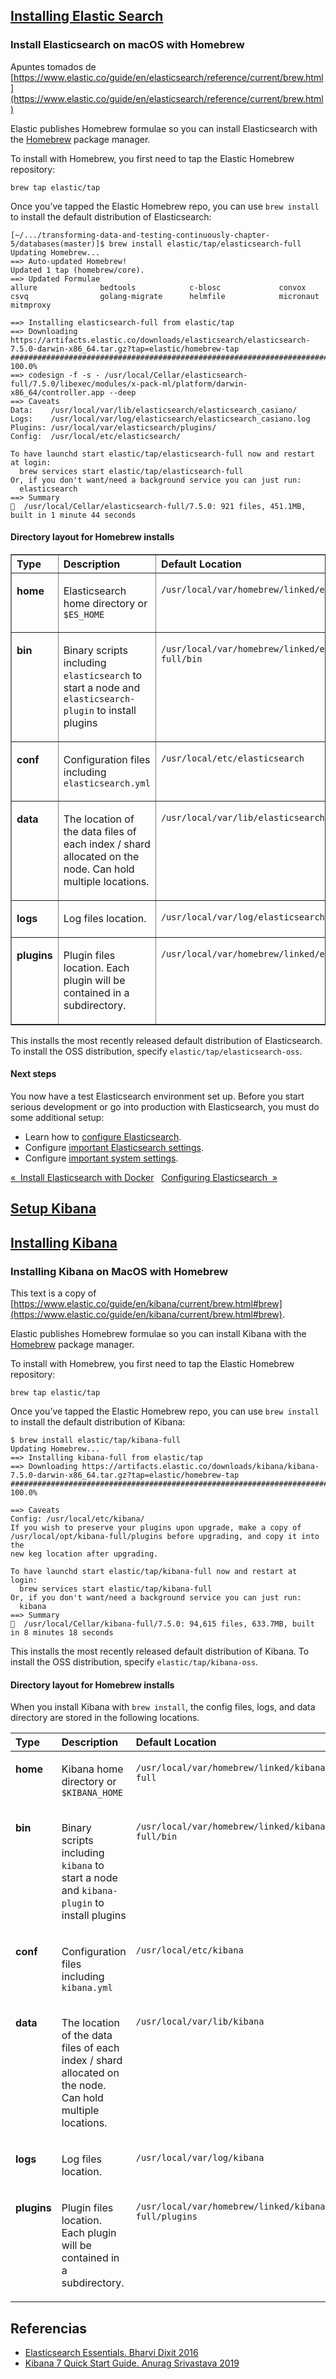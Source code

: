 ## [Installing Elastic Search](https://www.elastic.co/guide/en/elasticsearch/reference/current/install-elasticsearch.html)

### Install Elasticsearch on macOS with Homebrew

Apuntes tomados de [https://www.elastic.co/guide/en/elasticsearch/reference/current/brew.html](https://www.elastic.co/guide/en/elasticsearch/reference/current/brew.html)

Elastic publishes Homebrew formulae so you can install Elasticsearch with the [Homebrew](https://brew.sh/) package manager.

To install with Homebrew, you first need to tap the Elastic Homebrew repository:

```
brew tap elastic/tap
```

Once you’ve tapped the Elastic Homebrew repo, you can use `brew install` to install the default distribution of Elasticsearch:

```
[~/.../transforming-data-and-testing-continuously-chapter-5/databases(master)]$ brew install elastic/tap/elasticsearch-full
Updating Homebrew...
==> Auto-updated Homebrew!
Updated 1 tap (homebrew/core).
==> Updated Formulae
allure              bedtools            c-blosc             convox              csvq                golang-migrate      helmfile            micronaut           mitmproxy

==> Installing elasticsearch-full from elastic/tap
==> Downloading https://artifacts.elastic.co/downloads/elasticsearch/elasticsearch-7.5.0-darwin-x86_64.tar.gz?tap=elastic/homebrew-tap
######################################################################## 100.0%
==> codesign -f -s - /usr/local/Cellar/elasticsearch-full/7.5.0/libexec/modules/x-pack-ml/platform/darwin-x86_64/controller.app --deep
==> Caveats
Data:    /usr/local/var/lib/elasticsearch/elasticsearch_casiano/
Logs:    /usr/local/var/log/elasticsearch/elasticsearch_casiano.log
Plugins: /usr/local/var/elasticsearch/plugins/
Config:  /usr/local/etc/elasticsearch/

To have launchd start elastic/tap/elasticsearch-full now and restart at login:
  brew services start elastic/tap/elasticsearch-full
Or, if you don't want/need a background service you can just run:
  elasticsearch
==> Summary
🍺  /usr/local/Cellar/elasticsearch-full/7.5.0: 921 files, 451.1MB, built in 1 minute 44 seconds
```

#### Directory layout for Homebrew installs

<table cellpadding="4px" border="1">
    <colgroup>
        <col class="col_1">
        <col class="col_2">
        <col class="col_3">
        <col class="col_4">
    </colgroup>
    <thead>
        <tr>
            <th align="left" valign="top">Type</th>
            <th align="left" valign="top">Description</th>
            <th align="left" valign="top">Default Location</th>
            <th align="left" valign="top">Setting</th>
        </tr>
    </thead>
    <tbody>
        <tr>
            <td align="left" valign="top">
                <p><span class="strong strong"><strong>home</strong></span></p>
            </td>
            <td align="left" valign="top">
                <p>Elasticsearch home directory or <code class="literal">$ES_HOME</code></p>
            </td>
            <td align="left" valign="top">
                <p><code class="literal">/usr/local/var/homebrew/linked/elasticsearch-full</code></p>
            </td>
            <td align="left" valign="top">&nbsp;</td>
        </tr>
        <tr>
            <td align="left" valign="top">
                <p><span class="strong strong"><strong>bin</strong></span></p>
            </td>
            <td align="left" valign="top">
                <p>Binary scripts including <code class="literal">elasticsearch</code> to start a node
                    and <code class="literal">elasticsearch-plugin</code> to install plugins</p>
            </td>
            <td align="left" valign="top">
                <p><code class="literal">/usr/local/var/homebrew/linked/elasticsearch-full/bin</code></p>
            </td>
            <td align="left" valign="top">&nbsp;</td>
        </tr>
        <tr>
            <td align="left" valign="top">
                <p><span class="strong strong"><strong>conf</strong></span></p>
            </td>
            <td align="left" valign="top">
                <p>Configuration files including <code class="literal">elasticsearch.yml</code></p>
            </td>
            <td align="left" valign="top">
                <p><code class="literal">/usr/local/etc/elasticsearch</code></p>
            </td>
            <td align="left" valign="top">
                <p><code
                        class="literal"><a class="link" href="settings.html#config-files-location" title="Config files location">ES_PATH_CONF</a></code>
                </p>
            </td>
        </tr>
        <tr>
            <td align="left" valign="top">
                <p><span class="strong strong"><strong>data</strong></span></p>
            </td>
            <td align="left" valign="top">
                <p>The location of the data files of each index / shard allocated
                    on the node. Can hold multiple locations.</p>
            </td>
            <td align="left" valign="top">
                <p><code class="literal">/usr/local/var/lib/elasticsearch</code></p>
            </td>
            <td align="left" valign="top">
                <p><code class="literal">path.data</code></p>
            </td>
        </tr>
        <tr>
            <td align="left" valign="top">
                <p><span class="strong strong"><strong>logs</strong></span></p>
            </td>
            <td align="left" valign="top">
                <p>Log files location.</p>
            </td>
            <td align="left" valign="top">
                <p><code class="literal">/usr/local/var/log/elasticsearch</code></p>
            </td>
            <td align="left" valign="top">
                <p><code class="literal">path.logs</code></p>
            </td>
        </tr>
        <tr>
            <td align="left" valign="top">
                <p><span class="strong strong"><strong>plugins</strong></span></p>
            </td>
            <td align="left" valign="top">
                <p>Plugin files location. Each plugin will be contained in a subdirectory.</p>
            </td>
            <td align="left" valign="top">
                <p><code class="literal">/usr/local/var/homebrew/linked/elasticsearch/plugins</code></p>
            </td>
            <td align="left" valign="top">&nbsp;</td>
        </tr>
    </tbody>
</table>

This installs the most recently released default distribution of Elasticsearch. To install the OSS distribution, specify `elastic/tap/elasticsearch-oss`.


#### Next steps

You now have a test Elasticsearch environment set up. Before you start serious development or go into production with Elasticsearch, you must do some additional setup:

*   Learn how to [configure Elasticsearch](settings.html "Configuring Elasticsearch").
*   Configure [important Elasticsearch settings](important-settings.html "Important Elasticsearch configuration").
*   Configure [important system settings](system-config.html "Important System Configuration").

[«  Install Elasticsearch with Docker](docker.html)   [Configuring Elasticsearch  »](settings.html)

## [Setup Kibana](https://www.elastic.co/guide/en/kibana/current/setup.html)

## [Installing Kibana](https://www.elastic.co/guide/en/kibana/current/install.html)

### Installing Kibana on MacOS with Homebrew

This  text is a copy of [https://www.elastic.co/guide/en/kibana/current/brew.html#brew](https://www.elastic.co/guide/en/kibana/current/brew.html#brew).

Elastic publishes Homebrew formulae so you can install Kibana with the [Homebrew](https://brew.sh/) package manager.

To install with Homebrew, you first need to tap the Elastic Homebrew repository:

```
brew tap elastic/tap
```

Once you’ve tapped the Elastic Homebrew repo, you can use `brew install` to install the default distribution of Kibana:

```
$ brew install elastic/tap/kibana-full
Updating Homebrew...
==> Installing kibana-full from elastic/tap
==> Downloading https://artifacts.elastic.co/downloads/kibana/kibana-7.5.0-darwin-x86_64.tar.gz?tap=elastic/homebrew-tap
######################################################################## 100.0%

==> Caveats
Config: /usr/local/etc/kibana/
If you wish to preserve your plugins upon upgrade, make a copy of
/usr/local/opt/kibana-full/plugins before upgrading, and copy it into the
new keg location after upgrading.

To have launchd start elastic/tap/kibana-full now and restart at login:
  brew services start elastic/tap/kibana-full
Or, if you don't want/need a background service you can just run:
  kibana
==> Summary
🍺  /usr/local/Cellar/kibana-full/7.5.0: 94,615 files, 633.7MB, built in 8 minutes 18 seconds
```

This installs the most recently released default distribution of Kibana. To install the OSS distribution, specify `elastic/tap/kibana-oss`.

#### Directory layout for Homebrew installs

When you install Kibana with `brew install`, the config files, logs, and data directory are stored in the following locations.

<table>
<thead>
    <tr>
        <th align="left" valign="top">Type</th>
        <th align="left" valign="top">Description</th>
        <th align="left" valign="top">Default Location</th>
        <th align="left" valign="top">Setting</th>
    </tr>
</thead>
<tbody>
    <tr>
        <td align="left" valign="top">
            <p><span class="strong strong"><strong>home</strong></span></p>
        </td>
        <td align="left" valign="top">
            <p>Kibana home directory or <code class="literal">$KIBANA_HOME</code></p>
        </td>
        <td align="left" valign="top">
            <p><code class="literal">/usr/local/var/homebrew/linked/kibana-full</code></p>
        </td>
        <td align="left" valign="top">&nbsp;</td>
    </tr>
    <tr>
        <td align="left" valign="top">
            <p><span class="strong strong"><strong>bin</strong></span></p>
        </td>
        <td align="left" valign="top">
            <p>Binary scripts including <code class="literal">kibana</code> to start a node
                and <code class="literal">kibana-plugin</code> to install plugins</p>
        </td>
        <td align="left" valign="top">
            <p><code class="literal">/usr/local/var/homebrew/linked/kibana-full/bin</code></p>
        </td>
        <td align="left" valign="top">&nbsp;</td>
    </tr>
    <tr>
        <td align="left" valign="top">
            <p><span class="strong strong"><strong>conf</strong></span></p>
        </td>
        <td align="left" valign="top">
            <p>Configuration files including <code class="literal">kibana.yml</code></p>
        </td>
        <td align="left" valign="top">
            <p><code class="literal">/usr/local/etc/kibana</code></p>
        </td>
        <td align="left" valign="top">&nbsp;</td>
    </tr>
    <tr>
        <td align="left" valign="top">
            <p><span class="strong strong"><strong>data</strong></span></p>
        </td>
        <td align="left" valign="top">
            <p>The location of the data files of each index / shard allocated
                on the node. Can hold multiple locations.</p>
        </td>
        <td align="left" valign="top">
            <p><code class="literal">/usr/local/var/lib/kibana</code></p>
        </td>
        <td align="left" valign="top">
            <p><code class="literal">path.data</code></p>
        </td>
    </tr>
    <tr>
        <td align="left" valign="top">
            <p><span class="strong strong"><strong>logs</strong></span></p>
        </td>
        <td align="left" valign="top">
            <p>Log files location.</p>
        </td>
        <td align="left" valign="top">
            <p><code class="literal">/usr/local/var/log/kibana</code></p>
        </td>
        <td align="left" valign="top">
            <p><code class="literal">path.logs</code></p>
        </td>
    </tr>
    <tr>
        <td align="left" valign="top">
            <p><span class="strong strong"><strong>plugins</strong></span></p>
        </td>
        <td align="left" valign="top">
            <p>Plugin files location. Each plugin will be contained in a subdirectory.</p>
        </td>
        <td align="left" valign="top">
            <p><code class="literal">/usr/local/var/homebrew/linked/kibana-full/plugins</code></p>
        </td>
        <td align="left" valign="top">&nbsp;</td>
    </tr>
</tbody>
</table>

## Referencias

* [Elasticsearch Essentials. Bharvi Dixit 2016](https://puntoq.ull.es/permalink/f/15vbjs7/ullsfx3710000000587601)
* [Kibana 7 Quick Start Guide. Anurag Srivastava 2019](https://puntoq.ull.es/permalink/f/15vbjs7/ullsfx4100000007651082)